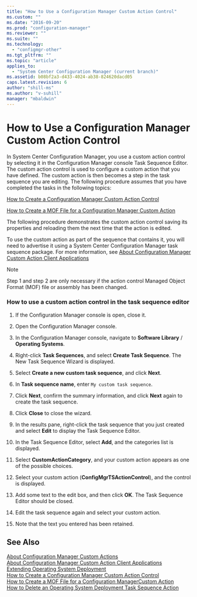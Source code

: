 ```yaml
---
title: "How to Use a Configuration Manager Custom Action Control"
ms.custom: ""
ms.date: "2016-09-20"
ms.prod: "configuration-manager"
ms.reviewer: ""
ms.suite: ""
ms.technology: 
  - "configmgr-other"
ms.tgt_pltfrm: ""
ms.topic: "article"
applies_to: 
  - "System Center Configuration Manager (current branch)"
ms.assetid: b08bf2a3-d433-4024-ab38-824620dacd05
caps.latest.revision: 6
author: "shill-ms"
ms.author: "v-suhill"
manager: "mbaldwin"
---
```

# How to Use a Configuration Manager Custom Action Control
In System Center Configuration Manager, you use a custom action control by selecting it in the Configuration Manager console Task Sequence Editor. The custom action control is used to configure a custom action that you have defined. The custom action is then becomes a step in the task sequence you are editing. The following procedure assumes that you have completed the tasks in the following topics:  
  
 [How to Create a Configuration Manager Custom Action Control](../../develop/osd/how-to-create-a-configuration-manager-custom-action-control.md)  
  
 [How to Create a MOF File for a Configuration Manager Custom Action](../../develop/osd/how-to-create-a-mof-file-for-a-configuration-manager-custom-action.md)  
  
 The following procedure demonstrates the custom action control saving its properties and reloading them the next time that the action is edited.  
  
 To use the custom action as part of the sequence that contains it, you will need to advertise it using a System Center Configuration Manager task sequence package. For more information, see [About Configuration Manager Custom Action Client Applications](../../develop/osd/about-configuration-manager-custom-action-client-applications.md)  
  
> [!NOTE]
>  Step 1 and step 2 are only necessary if the action control Managed Object Format (MOF) file or assembly has been changed.  
  
### How to use a custom action control in the task sequence editor  
  
1.  If the Configuration Manager console is open, close it.  
  
2.  Open the Configuration Manager console.  
  
3.  In the Configuration Manager console, navigate to **Software Library** / **Operating Systems**.  
  
4.  Right-click **Task Sequences**, and select **Create Task Sequence**. The New Task Sequence Wizard is displayed.  
  
5.  Select **Create a new custom task sequence**, and click **Next**.  
  
6.  In **Task sequence name**, enter `My custom task sequence`.  
  
7.  Click **Next**, confirm the summary information, and click **Next** again to create the task sequence.  
  
8.  Click **Close** to close the wizard.  
  
9. In the results pane, right-click the task sequence that you just created and select **Edit** to display the Task Sequence Editor.  
  
10. In the Task Sequence Editor, select **Add**, and the categories list is displayed.  
  
11. Select **CustomActionCategory**, and your custom action appears as one of the possible choices.  
  
12. Select your custom action (**ConfigMgrTSActionControl**), and the control is displayed.  
  
13. Add some text to the edit box, and then click **OK**. The Task Sequence Editor should be closed.  
  
14. Edit the task sequence again and select your custom action.  
  
15. Note that the text you entered has been retained.  
  
## See Also  
 [About Configuration Manager Custom Actions](../../develop/osd/about-configuration-manager-custom-actions.md)   
 [About Configuration Manager Custom Action Client Applications](../../develop/osd/about-configuration-manager-custom-action-client-applications.md)   
 [Extending Operating System Deployment](../../develop/osd/extending-operating-system-deployment.md)   
 [How to Create a Configuration Manager Custom Action Control](../../develop/osd/how-to-create-a-configuration-manager-custom-action-control.md)   
 [How to Create a MOF File for a Configuration ManagerCustom Action](../../develop/osd/how-to-create-a-mof-file-for-a-configuration-manager-custom-action.md)   
 [How to Delete an Operating System Deployment Task Sequence Action](../../develop/osd/how-to-delete-an-operating-system-deployment-task-sequence-action.md)